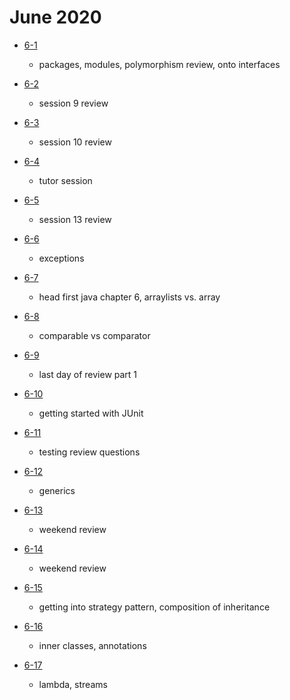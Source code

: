 # June 2020

- [6-1](./days/6-1.md)
  - packages, modules, polymorphism review, onto interfaces

- [6-2](./days/6-2.md)
  - session 9 review

- [6-3](./days/6-3.md)
  - session 10 review

- [6-4](./days/6-4.md)
  - tutor session
  
- [6-5](./days/6-5.md)
  - session 13 review 

- [6-6](./days/6-6.md)
  - exceptions

- [6-7](./days/6-7.md)
  - head first java chapter 6, arraylists vs. array

- [6-8](./days/6-8.md)
  - comparable vs comparator

- [6-9](./days/6-9.md)
  - last day of review part 1 

- [6-10](./days/6-10.md)
  - getting started with JUnit 

- [6-11](./days/6-11.md)
  - testing review questions 

- [6-12](./days/6-12.md)
  - generics

- [6-13](./days/6-13.md)
  - weekend review 

- [6-14](./days/6-14.md)
  - weekend review 

- [6-15](./days/6-15.md)
  - getting into strategy pattern, composition of inheritance 

- [6-16](./days/6-16.md)
  - inner classes, annotations 

- [6-17](./days/6-17.md)
  - lambda, streams 